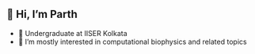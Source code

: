 ## 👋 Hi, I’m Parth

<!-- [![Twitter Follow](https://img.shields.io/twitter/follow/BibekarParth?color=1DA1F2&logo=twitter&style=for-the-badge)](https://twitter.com/intent/follow?original_referer=https%3A%2F%2Fgithub.com%2FcodeSTACKr&screen_name=BibekarParth) -->

- 🌱 Undergraduate at IISER Kolkata
- 👀 I’m mostly interested in computational biophysics and related topics
<!---
### Connect with me:

[<img align="left" alt="codeSTACKr | Gmail" width="22px" src="https://upload.wikimedia.org/wikipedia/commons/7/7e/Gmail_icon_%282020%29.svg" />][gmail]
[<img align="left" alt="codeSTACKr | Gmail" width="22px" src="https://upload.wikimedia.org/wikipedia/commons/thumb/f/f8/LinkedIn_icon_circle.svg/2048px-LinkedIn_icon_circle.svg.png" />][linkedin]
[<img align="left" alt="codeSTACKr | Twitter" width="22px" src="https://upload.wikimedia.org/wikipedia/sco/9/9f/Twitter_bird_logo_2012.svg" />][twitter]
[<img align="left" alt="codeSTACKr | Instagram" width="22px" src="https://upload.wikimedia.org/wikipedia/commons/e/e7/Instagram_logo_2016.svg" />][instagram]
[<img align="left" alt="codeSTACKr | Lichess" width="22px" src="https://images.prismic.io/lichess/5cfd2630-2a8f-4fa9-8f78-04c2d9f0e5fe_lichess-box-1024.png" />][lichess]

<br />

### Languages and Tools:

[<img align="left" alt="Python" width="26px" src="https://upload.wikimedia.org/wikipedia/commons/c/c3/Python-logo-notext.svg" />][python]
[<img align="left" alt="MATLAB" width="26px" src="https://upload.wikimedia.org/wikipedia/commons/2/21/Matlab_Logo.png" />][matlab]
[<img align="left" alt="C" width="26px" src="https://upload.wikimedia.org/wikipedia/commons/1/18/C_Programming_Language.svg" />][c]
[<img align="left" alt="Bash" width="26px" src="https://upload.wikimedia.org/wikipedia/commons/4/4b/Bash_Logo_Colored.svg" />][bash]
[<img align="left" alt="GROMACS" width="116px" src="https://upload.wikimedia.org/wikipedia/commons/5/52/GROMACS_logo.png" />][gromacs]
[<img align="left" alt="PLUMED" width="66px" src="https://www.plumed.org/doc-v2.6/developer-doc/html/logo.png" />][plumed]
[<img align="left" alt="Linux" width="26px" src="https://upload.wikimedia.org/wikipedia/commons/3/35/Tux.svg" />][linux]
[<img align="left" alt="AWS" width="32px" src="https://cdn.icon-icons.com/icons2/2407/PNG/512/aws_icon_146074.png" />][aws]
[<img align="left" alt="GCC" width="32px" src="https://upload.wikimedia.org/wikipedia/commons/6/6d/Google_Cloud_Console_logo.png" />][gcc]
[<img align="left" alt="Gnuplot" width="28px" src="https://cdn.icon-icons.com/icons2/2107/PNG/512/file_type_gnuplot_icon_130576.png" />][gnuplot]
[<img align="left" alt="Visual Studio Code" width="26px" src="https://raw.githubusercontent.com/github/explore/80688e429a7d4ef2fca1e82350fe8e3517d3494d/topics/visual-studio-code/visual-studio-code.png" />][vscode]
[<img align="left" alt="HTML5" width="26px" src="https://raw.githubusercontent.com/github/explore/80688e429a7d4ef2fca1e82350fe8e3517d3494d/topics/html/html.png" />][html]
[<img align="left" alt="CSS3" width="26px" src="https://raw.githubusercontent.com/github/explore/80688e429a7d4ef2fca1e82350fe8e3517d3494d/topics/css/css.png" />][css]
[<img align="left" alt="CSS3" width="26px" src="https://imagej.net/media/icons/imagej.png" />][imagej]
[<img align="left" alt="CSS3" width="26px" src="https://upload.wikimedia.org/wikipedia/en/f/f6/Origin_icon.png" />][origin]

<br />

<br />

<!-- ![Parth's GitHub stats](https://github-readme-stats.vercel.app/api?username=ParthBibekar&show_icons=true&theme=cobalt) -->

[gmail]: mailto:bibekarparth24@gmail.com
[linkedin]: https://www.linkedin.com/in/parth-bibekar-a8a2a0247/
[twitter]: https://twitter.com/BibekarParth
[instagram]: https://www.instagram.com/parthbibekar/
[python]: https://www.python.org/
[vscode]: https://code.visualstudio.com/
[html]: https://html.com/
[css]: https://en.wikipedia.org/wiki/CSS
[matlab]: https://in.mathworks.com/
[c]: https://www.cprogramming.com/
[bash]: https://www.gnu.org/software/bash/
[gromacs]: https://www.gromacs.org/
[plumed]: https://www.plumed.org/
[linux]: https://www.linux.org/
[gnuplot]: http://www.gnuplot.info/
[lichess]: https://lichess.org/@/Parth_Bibekar
[imagej]: https://imagej.net/software/imagej/
[origin]: https://www.originlab.com/
[aws]: https://aws.amazon.com/
[gcc]: https://console.cloud.google.com/


<!---
ParthBibekar/ParthBibekar is a ✨ special ✨ repository because its `README.md` (this file) appears on your GitHub profile.
You can click the Preview link to take a look at your changes.
--->
